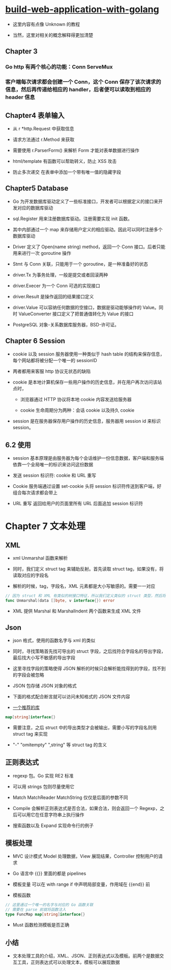 # [build-web-application-with-golang](https://github.com/astaxie/build-web-application-with-golang)

- 这里内容有点像 Unknown 的教程

- 当然，这里对相关的概念解释得更加清楚

## Chapter 3

### Go http 有两个核心的功能：Conn ServeMux

### 客户端每次请求都会创建一个 Conn，这个 Conn 保存了该次请求的信息，然后再传递给相应的 handler，后者便可以读取到相应的 header 信息

## Chapter4 表单输入

- 从 r *http.Request 中获取信息

- 请求方法通过 r.Method 来获取

- 需要使用 r.ParserForm() 来解析 Form 才能对表单数据进行操作

- html/template 有函数可以帮助转义，防止 XSS 攻击

- 防止多次递交 在表单中添加一个带有唯一值的隐藏字段

## Chapter5 Database

- Go 为开发数据库驱动定义了一些标准接口，开发者可以根据定义的接口来开发对应的数据库驱动

- sql.Register 用来注册数据库驱动。注册需要实现 init 函数。

- 其中内部通过一个 map 来存储用户定义的相应驱动。因此可以同时注册多个数据库驱动

- Driver 定义了 Open(name string) method，返回一个 Conn 接口。后者只能用来进行一次 goroutine 操作

- Stmt 与 Conn 关联，只能用于一个 goroutine，是一种准备好的状态

- driver.Tx 为事务处理，一般是提交或者回滚两种

- driver.Execer 为一个 Conn 可选的实现接口

- driver.Result 是操作返回的结果接口定义

- driver.Value 可以容纳任何数据的空接口，数据是驱动能够操作的 Value。同时 ValueConverter 接口定义了把普通值转化为 Value 的接口

- PostgreSQL 对象-关系数据库服务器，BSD-许可证。

## Chapter 6 Session

- cookie 以及 session 服务器使用一种类似于 hash table 的结构来保存信息，每个网站都将被分配一个唯一的 sessionID

- 两者都用来客服 http 协议无状态的缺陷

- cookie 是本地计算机保存一些用户操作的历史信息，并在用户再次访问该站点时，

    - 浏览器通过 HTTP 协议将本地 cookie 内容发送给服务器
    
    - cookie 生命周期分为两种：会话 cookie 以及持久 cookie

- session 是在服务器保存用户操作的历史信息，服务器用 session id 来标识 session。

## 6.2 使用

- session 基本原理是由服务器为每个会话维护一份信息数据，客户端和服务端依靠一个全局唯一的标识来访问这份数据

- 发送 session 标识符: cookie 和 URL 重写 

- Cookie 服务端通过设置 set-cookie 头将 session 标识符传送到客户端，好组合每次请求都会带上

- URL 重写 返回给用户的页面里所有 URL 后面追加 session 标识符

# Chapter 7 文本处理

## XML 
- xml Unmarshal 函数来解析

- 同时，我们定义 struct tag 来辅助反射。首先读取 struct tag，如果没有，将读取对应的字段名

- 解析的时候，tag，字段名，XML 元素都是大小写敏感的。需要一一对应

```go
// 因为 struct 和 XML 有类似的树接口特征，所以我们定义类似的 struct 类型，然后将数据解析成 struct 对应的对象
func Unmarshal(data []byte, v interface{}) error
```

- XML 提供 Marshal 和 MarshalIndent 两个函数来生成 XML 文件

## Json

- json 格式，使用的函数名字与 xml 的类似

- 同时，寻找策略首先找可导出的 struct 字段，之后找符合字段名的导出字段，最后找大小写不敏感的导出字段

- 这里寻找字段的策略使得 JSON 解析的时候只会解析能找得到的字段，找不到的字段会被忽略

- JSON 包存储 JSON 对象的格式 

- 下面的格式配合断言就可以访问未知格式的 JSON 文件内容

- [一个推荐的库](https://github.com/bitly/go-simplejson)

```go
map[string]interface{}
```

- 需要注意，之后 struct 中的导出类型才会被输出，需要小写的字段名则用 struct tag 来实现

- "-" "omitempty" ",string" 等 struct tag 的含义

## 正则表达式

- regexp 包。Go 实现 RE2 标准

- 可以用 strings 包则尽量使用它

- Match MatchReader MatchString 仅仅是后面的参数不同 

- Compile 会解析正则表达式是否合法，如果合法，则会返回一个 Regexp，之后可以用它在任意字符串上执行操作

- 搜索函数以及 Expand 实现命令行的例子

## 模板处理

- MVC 设计模式 Model 处理数据，View 展现结果，Controller 控制用户的请求

- Go 语言中 {{}} 里面的都是 pipelines

- 模板变量 可以在 with range if 中声明局部变量，作用域在 {{end}} 前

- 模板函数 

```go
// 这里通过一个唯一的名字与对应的 Go 函数关联
// 需要在 parse 前就将函数注入
type FuncMap map[string]interface{}
```

- Must 函数检测模板是否正确

## 小结

- 文本处理工具的介绍，XML、JSON、正则表达式以及模板。前两个是数据交互工具，正则表达式可以处理文本，模板可以展现数据